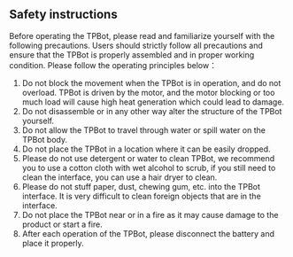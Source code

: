 ## Safety instructions

Before operating the TPBot, please read and familiarize yourself with the following precautions. Users should strictly follow all precautions and ensure that the TPBot is properly assembled and in proper working condition.
Please follow the operating principles below：

1. Do not block the movement when the TPBot is in operation, and do not overload. TPBot is driven by the motor, and the motor blocking or too much load will cause high heat generation which could lead to damage.
2. Do not disassemble or in any other way alter the structure of the TPBot yourself.
3. Do not allow the TPBot to travel through water or spill water on the TPBot body.
4. Do not place the TPBot in a location where it can be easily dropped.
5. Please do not use detergent or water to clean TPBot, we recommend you to use a cotton cloth with wet alcohol to scrub, if you still need to clean the interface, you can use a hair dryer to clean.
6. Please do not stuff paper, dust, chewing gum, etc. into the TPBot interface. It is very difficult to clean foreign objects that are in the interface.
8. Do not place the TPBot near or in a fire as it may cause damage to the product or start a fire.
9. After each operation of the TPBot, please disconnect the battery and place it properly.
